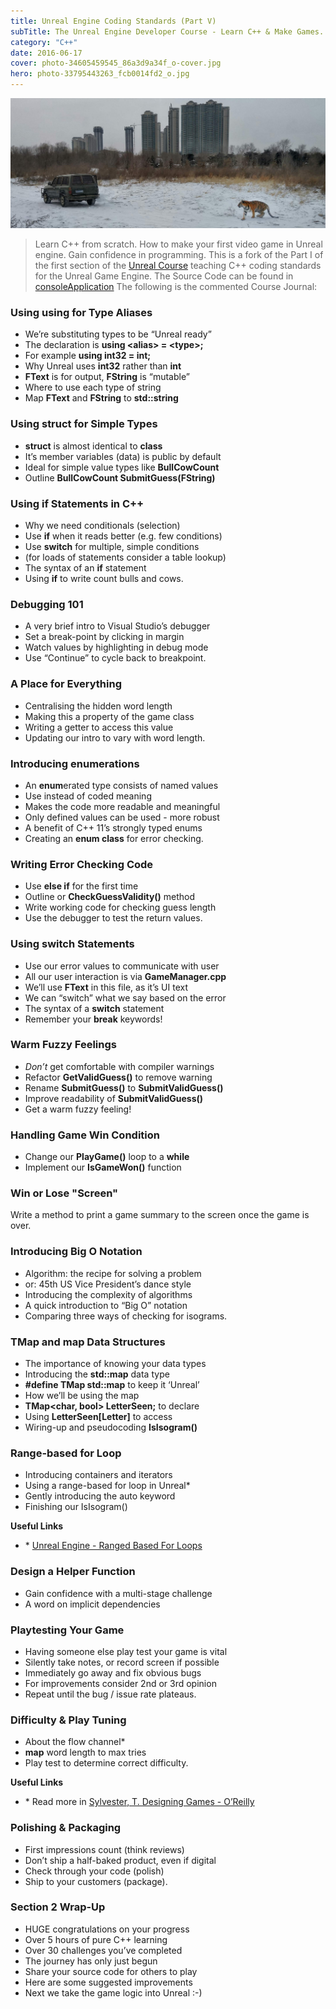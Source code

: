 ```yaml
---
title: Unreal Engine Coding Standards (Part V)
subTitle: The Unreal Engine Developer Course - Learn C++ & Make Games. Learn C++ from scratch. How to make your first video game in Unreal engine. Gain confidence in programming.
category: "C++"
date: 2016-06-17
cover: photo-34605459545_86a3d9a34f_o-cover.jpg
hero: photo-33795443263_fcb0014fd2_o.jpg
---
```


![Unreal Engine Coding Standards](./photo-33795443263_fcb0014fd2_o.jpg)


> Learn C++ from scratch. How to make your first video game in Unreal engine. Gain confidence in programming.
> This is a fork of the Part I of the first section of the [Unreal Course](https://github.com/UnrealCourse) teaching C++ coding standards for the Unreal Game Engine.
> The Source Code can be found in [consoleApplication](https://github.com/mpolinowski/consoleApplication)
> The following is the commented Course Journal:


### Using using for Type Aliases

+ We’re substituting types to be “Unreal ready”
+ The declaration is **using \<alias\> = \<type\>;**
+ For example **using int32 = int;**
+ Why Unreal uses **int32** rather than **int**
+ **FText** is for output, **FString** is “mutable”
+ Where to use each type of string
+ Map **FText** and **FString** to **std::string**

### Using struct for Simple Types

+ **struct** is almost identical to **class**
+ It’s member variables (data) is public by default
+ Ideal for simple value types like **BullCowCount**
+ Outline **BullCowCount SubmitGuess(FString)**

### Using if Statements in C++

+ Why we need conditionals (selection)
+ Use **if** when it reads better (e.g. few conditions)
+ Use **switch** for multiple, simple conditions
+ (for loads of statements consider a table lookup)
+ The syntax of an **if** statement
+ Using **if** to write count bulls and cows.

### Debugging 101

+ A very brief intro to Visual Studio’s debugger
+ Set a break-point by clicking in margin
+ Watch values by highlighting in debug mode
+ Use “Continue” to cycle back to breakpoint.

### A Place for Everything

+ Centralising the hidden word length
+ Making this a property of the game class
+ Writing a getter to access this value
+ Updating our intro to vary with word length.

### Introducing enumerations

+ An **enum**erated type consists of named values
+ Use instead of coded meaning
+ Makes the code more readable and meaningful
+ Only defined values can be used - more robust
+ A benefit of C++ 11’s strongly typed enums
+ Creating an **enum class** for error checking.

### Writing Error Checking Code

+ Use **else if** for the first time
+ Outline or **CheckGuessValidity()** method
+ Write working code for checking guess length
+ Use the debugger to test the return values.

### Using switch Statements

+ Use our error values to communicate with user
+ All our user interaction is via **GameManager.cpp**
+ We’ll use **FText** in this file, as it’s UI text
+ We can “switch” what we say based on the error
+ The syntax of a **switch** statement
+ Remember your **break** keywords!

### Warm Fuzzy Feelings

+ _Don’t_ get comfortable with compiler warnings
+ Refactor **GetValidGuess()** to remove warning
+ Rename **SubmitGuess()** to **SubmitValidGuess()**
+ Improve readability of **SubmitValidGuess()**
+ Get a warm fuzzy feeling!

### Handling Game Win Condition

+ Change our **PlayGame()** loop to a **while**
+ Implement our **IsGameWon()** function

### Win or Lose "Screen"

Write a method to print a game summary to the screen once the game is over.

### Introducing Big O Notation

+ Algorithm: the recipe for solving a problem
+ or: 45th US Vice President’s dance style
+ Introducing the complexity of algorithms
+ A quick introduction to “Big O” notation
+ Comparing three ways of checking for isograms.

### TMap and map Data Structures

+ The importance of knowing your data types
+ Introducing the **std::map** data type
+ **#define TMap std::map** to keep it ‘Unreal’
+ How we’ll be using the map
+ **TMap\<char, bool\> LetterSeen;** to declare
+ Using **LetterSeen[Letter]** to access
+ Wiring-up and pseudocoding **IsIsogram()**

### Range-based for Loop

+ Introducing containers and iterators
+ Using a range-based for loop in Unreal\*
+ Gently introducing the auto keyword
+ Finishing our IsIsogram()

**Useful Links**

+ \* [Unreal Engine - Ranged Based For Loops](https://www.unrealengine.com/blog/ranged-based-for-loops)

### Design a Helper Function

+ Gain confidence with a multi-stage challenge
+ A word on implicit dependencies

### Playtesting Your Game

+ Having someone else play test your game is vital
+ Silently take notes, or record screen if possible
+ Immediately go away and fix obvious bugs
+ For improvements consider 2nd or 3rd opinion
+ Repeat until the bug / issue rate plateaus.

### Difficulty & Play Tuning

+ About the flow channel\*
+ **map** word length to max tries
+ Play test to determine correct difficulty.

**Useful Links**

+ \* Read more in [Sylvester, T. Designing Games - O’Reilly](https://www.amazon.com/dp/B00AWKX1FO/)

### Polishing & Packaging

+ First impressions count (think reviews)
+ Don’t ship a half-baked product, even if digital
+ Check through your code (polish)
+ Ship to your customers (package).

### Section 2 Wrap-Up

+ HUGE congratulations on your progress
+ Over 5 hours of pure C++ learning
+ Over 30 challenges you’ve completed
+ The journey has only just begun
+ Share your source code for others to play
+ Here are some suggested improvements
+ Next we take the game logic into Unreal :-)